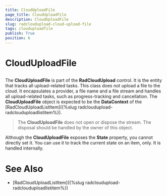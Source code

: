 ```yaml
---
title: CloudUploadFile
page_title: CloudUploadFile
description: CloudUploadFile
slug: radcloudupload-cloud-upload-file
tags: clouduploadfile
publish: True
position: 6
---
```


# CloudUploadFile





## 

The __CloudUploadFile__ is part of the __RadCloudUpload__ control. It is the entity that tracks all upload-related tasks. This class does not upload a file to the cloud. It encapsulates a provider, a file name and a file stream and handles all upload-related tasks, such as progress-tracking and cancellation. The __CloudUploadFile__ object is expected to be the __DataContext__ of the [RadCloudUploadListItem]({%slug radcloudupload-radclouduploadlistitem%}).
        

>The __CloudUploadFile__ does not open or dispose the stream. The disposal should be handled by the owner of this object.
          

Although the __CloudUploadFile__ exposes the __State__ property, you cannot directly set it. You can use it to track the current state on an item, only. It is handled internally.
        

# See Also

 * [RadCloudUploadListItem]({%slug radcloudupload-radclouduploadlistitem%})
